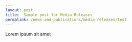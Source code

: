```yaml
---
layout: post
title:  Sample post for Media Releases
permalink: /news-and-publications/media-releases/test
---
```

Lorem ipsum sit amet
